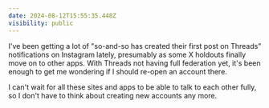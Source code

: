 ```yaml
---
date: 2024-08-12T15:55:35.448Z
visibility: public
---
```


I've been getting a lot of "so-and-so has created their first post on Threads" notifications on Instagram lately, presumably as some X holdouts finally move on to other apps. With Threads not having full federation yet, it's been enough to get me wondering if I should re-open an account there. 

I can't wait for all these sites and apps to be able to talk to each other fully, so I don't have to think about creating new accounts any more.
